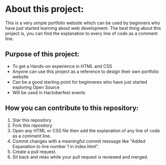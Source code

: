 # About this project:
This is a very simple portfolio website which can be used by beginners who have just started learning about web development. The best thing
about this project is, you can find the explanation to every line of code as a comment line.


## Purpose of this project:
- To get a Hands-on experience in HTML and CSS
- Anyone can use this project as a reference to design their own portfolio website
- Can be a good starting point for beginneres who have just started exploring Open Source 
- Will be used in Hactoberfest events

## How you can contribute to this repository:

1. Star this repository
2. Fork this repository
3. Open any HTML or CSS file then add the explanation of any line of code as a comment line.
4. Commit changes with a meaningful commit message like "Added Expanation to line number 1 in index.html". 
5. Create a pull request.
6. Sit back and relax while your pull request is reviewed and merged.
